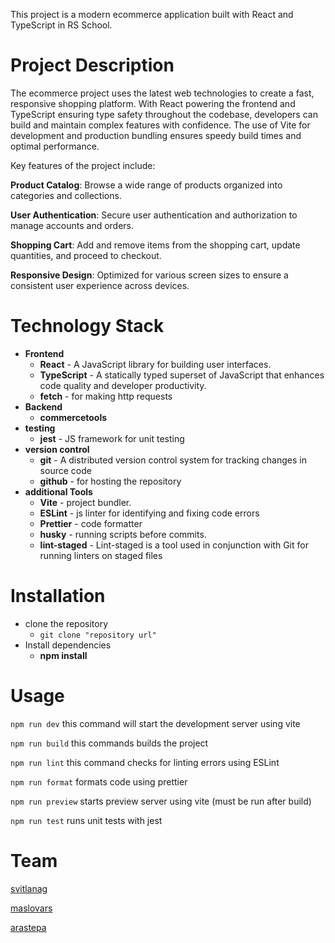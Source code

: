 This project is a modern ecommerce application built with React and TypeScript in RS School.

# Project Description

The ecommerce project uses the latest web technologies to create a fast, responsive shopping platform. With React powering the frontend and TypeScript ensuring type safety throughout the codebase, developers can build and maintain complex features with confidence. The use of Vite for development and production bundling ensures speedy build times and optimal performance.

Key features of the project include:

**Product Catalog**: Browse a wide range of products organized into categories and collections.

**User Authentication**: Secure user authentication and authorization to manage accounts and orders.

**Shopping Cart**: Add and remove items from the shopping cart, update quantities, and proceed to checkout.

**Responsive Design**: Optimized for various screen sizes to ensure a consistent user experience across devices.

# Technology Stack

- **Frontend**
  - **React** - A JavaScript library for building user interfaces.
  - **TypeScript** - A statically typed superset of JavaScript that enhances code quality and developer productivity.
  - **fetch** - for making http requests
- **Backend**
  - **commercetools**
- **testing**
  - **jest** - JS framework for unit testing
- **version control**
  - **git** - A distributed version control system for tracking changes in source code
  - **github** - for hosting the repository
- **additional Tools**
  - **Vite** - project bundler.
  - **ESLint** - js linter for identifying and fixing code errors
  - **Prettier** - code formatter
  - **husky** - running scripts before commits.
  - **lint-staged** - Lint-staged is a tool used in conjunction with Git for running linters on staged files

# Installation

- clone the repository
  - `git clone "repository url"`
- Install dependencies
  - **npm install**

# Usage

`npm run dev`
this command will start the development server using vite

`npm run build`
this commands builds the project

`npm run lint`
this command checks for linting errors using ESLint

`npm run format`
formats code using prettier

`npm run preview`
starts preview server using vite (must be run after build)

`npm run test`
runs unit tests with jest

# Team

[svitlanag](https://github.com/SvitlanaG)

[maslovars](https://github.com/maslovars)

[arastepa](https://github.com/arastepa)
